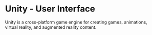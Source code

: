 # Unity - User Interface
Unity is a cross-platform game engine for creating games, animations, virtual reality, and augmented reality content.
